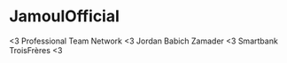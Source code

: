 # JamoulOfficial
&lt;3 Professional Team Network &lt;3 Jordan Babich Zamader &lt;3 Smartbank TroisFrères &lt;3
